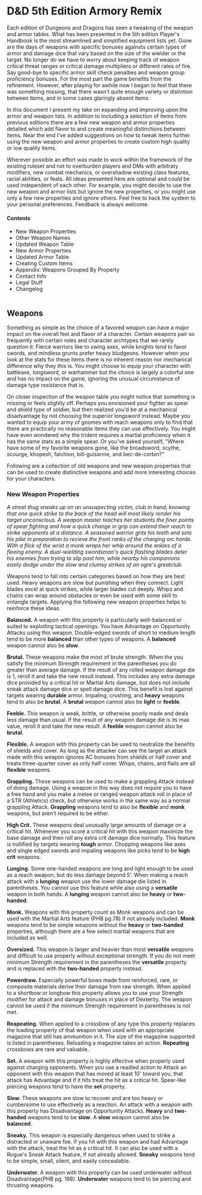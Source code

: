 # D&D 5th Edition Armory Remix

Each edition of Dungeons and Dragons has seen a tweaking of the weapon and armor tables. What has been presented in the 5th edition Player's Handbook is the most streamlined and simplified equipment lists yet. Gone are the days of weapons with specific bonuses againsts certain types of armor and damage dice that vary based on the size of the wielder or the target. No longer do we have to worry about keeping track of weapon critical threat ranges or critical damage multipliers or different rates of fire. Say good-bye to specific armor skill check penalties and weapon group proficiency bonuses. For the most part the game benefits from the refinement. However, after playing for awhile now I began to feel that there was something missing, that there wasn't quite enough variety or distintion between items, and in some cases glaringly absent items.

In this document I present my take on expanding and improving upon the armor and weapon lists. In addition to including a selection of items from previous editions there are a few new weapon and armor properties detailed which add flavor to and create meaningful distinctions between items. Near the end I've added suggestions on how to tweak items further using the new weapon and armor properties to create custom high quality or low quality items. 

Wherever possible an effort was made to work within the framework of the existing ruleset and not to overburden players and DMs with arbitraty modifiers, new combat mechanics, or overshadow existing class features, racial abilities, or feats. All ideas presented here are optional and could be used independent of each other. For example, you might decide to use the new weapon and armor lists but ignore the new properties, or you might use only a few new properties and ignore others. Feel free to hack the system to your personal preferences. Feedback is always welcome.

#### Contents
* New Weapon Properties
* Other Weapon Names
* Updated Weapon Table
* New Armor Properties
* Updated Armor Table
* Creating Custom Items
* Appendix: Weapons Grouped By Property
* Contact Info
* Legal Stuff
* Changelog

```
```

## Weapons
Something as simple as the choice of a favored weapon can have a major impact on the overall feel and flavor of a character. Certain weapons pair so frequently with certain roles and character archtypes that we rarely question it: Fierce warriors like to swing axes, while knights tend to favor swords, and mindless grunts prefer heavy bludgeons. However when you look at the stats for these items there is no inherent reason nor mechanical difference why they this is. You might choose to equip your character with battleaxe, longsword, or warhammer but the choice is largely a colorful one and has no impact on the game, ignoring the unusual circumstance of damage type resistance that is. 

On closer inspection of the weapon table you might notice that something is missing or feels slightly off. Perhaps you envisioned your fighter as spear and shield type of soldier, but then realized you'd be at a mechanical disadvantage by not choosing the superior longsword instead. Maybe you wanted to equip your army of gnomes with reach weapons only to find that there are practically no reasonable items they can use effectively. You might have even wondered why the trident requires a martial proficiency when it has the same stats as a simple spear. Or you've asked yourself, "Where have some of my favorite weapons gone, like the broadsword, scythe, scourge, khopesh, falchion, bill-guisarme, and bec-de-corbin?"

Following are a collection of old weapons and new weapon properties that can be used to create distinctive weapons and add more interesting choices for your characters.

### New Weapon Properties
*A street thug sneaks up on an unsuspecting victim, club in hand, knowing that one quick strike to the back of the head will most likely render his target unconscious. A weapon master teaches her students the finer points of spear fighting and how a quick change in grip can extend their reach to strike opponents at a distance. A seasoned warrior grits his teeth and sets his pike in preparation to recieve the front ranks of the charging orc horde. With a flick of the wrist a monk wraps her whip around the ankles of a fleeing enemy. A dual-wielding swordsman's quick flashing blades deter his enemies from trying to slip past him, while nearby his companions easily dodge under the slow and clumsy strikes of an ogre's greatclub.*

Weapons tend to fall into certain categories based on how they are best used. Heavy weapons are slow but punishing when they connect. Light blades excel at quick strikes, while larger blades cut deeply. Whips and chains can wrap around obstacles or even be used with some skill to entangle targets. Applying the following new weapon properties helps to reinforce these ideas.

**Balanced.** A weapon with this property is particularly well-balanced or suited to exploiting tactical openings. You have Advantage on Opportunity Attacks using this weapon. Double-edged swords of short to medium length tend to be more **balanced** than other types of weapons. A **balanced** weapon cannot also be **slow**.

**Brutal.** These weapons make the most of brute strength. When the you satisfy the minimum Strength requirement in the parentheses you do greater than average damage. If the result of any rolled weapon damage die is 1, reroll it and take the new result instead. This includes any extra damage dice provided by a critical hit or Martial Arts damage, but does not include sneak attack damage dice or spell damage dice. This benefit is lost against targets wearing **durable** armor. Impaling, crushing, and **heavy** weapons tend to also be **brutal**. A **brutal** weapon cannot also be **light** or **feeble**.

**Feeble.** This weapon is weak, brittle, or otherwise poorly made and deals less damage than usual. If the result of any weapon damage die is its max value, reroll it and take the new result. A **feeble** weapon cannot also be **brutal**. 

**Flexible.** A weapon with this property can be used to neutralize the benefits of shields and cover. As long as the attacker can see the target an attack made with this weapon ignores AC bonuses from shields or half cover and treats three-quarter cover as only half cover. Whips, chains, and flails are all **flexible** weapons.

**Grappling.** These weapons can be used to make a grappling Attack instead of doing damage. Using a weapon in this way does not require you to have a free hand and you make a melee or ranged weapon attack roll in place of a STR (Athletics) check, but otherwise works in the same way as a normal grappling Attack. **Grappling** weapons tend to also be **flexible** and **monk** weapons, but aren't required to be either.

**High Crit.** These weapons deal unusually large amounts of damage on a critical hit. Whenever you score a critical hit with this weapon maximize the base damage and then roll any extra crit damage dice normally. This feature is nullified by targets wearing **tough** armor. Chopping weapons like axes and single edged swords and impaling weapons like picks tend to be **high crit** weapons.

**Lunging.** Some one-handed weapons are long and light enough to be used as a reach weapon, but do less damage beyond 5'. When making a reach attack with a **lunging** weapon use the lower damage die listed in parentheses. You cannot use this feature while also using a **versatile** weapon in both hands. A **lunging** weapon cannot also be **heavy** or **two-handed**.

**Monk.** Weapons with this property count as Monk weapons and can be used with the Martial Arts feature (PHB pg.78) if not already included. **Monk** weapons tend to be simple weapons without the **heavy** or **two-handed** properties, although there are a few select martial weapons that are included as well.

**Oversized.** This weapon is larger and heavier than most **versatile** weapons and difficult to use properly without exceptional strength. If you do not meet minimum Strength requirement in the parentheses the **versatile** property and is replaced with the **two-handed** property instead.

**Powerdraw.** Especially powerful bows made from reinforced, rare, or composite materials derive their damage from raw strength. When applied to a shortbow or longbow this property allows you to use your Strength modifier for attack and damage bonuses in place of Dexterity. The weapon cannot be used if the minimum Strength requirement in parentheses is not met.

**Reapeating.** When applied to a crossbow of any type this property replaces the loading property of that weapon when used with an appropriate magazine that still has ammunition in it. The size of the magazine supported is listed in parentheses. Reloading a magazine takes an action. **Repeating** crossbows are rare and valuable.

**Set.** A weapon with this property is highly effective when properly used against charging opponents. When you use a readied action to Attack an opponent with this weapon that has moved at least 10' toward you, that attack has Advantage and if it hits treat the hit as a critical hit. Spear-like piercing weapons tend to have the **set** property.

**Slow.** These weapons are slow to recover and are too heavy or cumbersome to use effectively as a reaction. An attack with a weapon with this property has Disadvantage on Opportunity Attacks. **Heavy** and **two-handed** weapons tend to be **slow**. A **slow** weapon cannot also be **balanced**.

**Sneaky.** This weapon is especially dangerous when used to strike a distracted or unaware foe. If you hit with this weapon and had Advantage with the attack, treat the hit as a critical hit. It can also be used with a Rogue's Sneak Attack feature, if not already allowed. **Sneaky** weapons tend to be simple, small, silent, and easily concealable. 

**Underwater.** A weapon with this property can be used underwater without Disadvantage(PHB pg. 198). **Underwater** weapons tend to be piercing and thrusting weapons.










